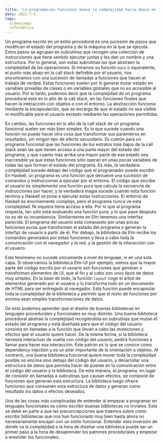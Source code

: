 ```yaml
---
title: 'La programación funcional mueve la complejidad hacia abajo en la call stack, la procedural hacia arriba'
date: 2022-7-5
tags:
  videojuego
  informática
---
```

Un programa escrito en un estilo procedural es una sucesión de pasos que modifican el estado del programa y de la máquina en la que se ejecuta. Estos pasos se agrupan en subrutinas que recogen una colección de instrucciones que tiene sentido ejecutar juntas y les dan un nombre y una estructura. Por lo general, son estas subrutinas las que abstraen la complejidad de las operaciones. Si miramos su función `main` o equivalente, el punto más abajo en la call stack definible por el usuario, nos encontramos con una sucesión de llamadas a funciones que hacen el trabajo de verdad. Estas funciones suelen por lo general mutar estado en variables privadas de clases o en variables globales que no es accesible al usuario. Por lo tanto, podemos decir que la complejidad de un programa procedural está en lo alto de la call stack, en las funciones finales que hacen la interacción con objetos o con el entorno. La abstracción funciona mediante la encapsulación, que se encarga de que el estado no sea visible ni modificable para el usuario excepto mediante las operaciones permitidas.

En cambio, las funciones en lo alto de la call stack de un programa funcional suelen ser más bien simples. Es lo que sucede cuando una función no puede hacer otra cosa que transformar sus parámetros en resultados, sin ningún tipo de efecto secundario. Es común para un programa funcional que las funciones de los estratos más bajos de la call stack sean las que tienen acceso a una parte mayor del estado del programa, y que cuanto más arriba una mayor parte de ese estado sea inaccesible ya que estas funciones sólo operan en unas pocas variables de todas las que forman el estado del programa. Es más, la verdadera complejidad sucede debajo del código que el programador puede escribir. En Haskell, un programa es una función que devuelve una sucesión de comandos o instrucciones a ejecutar por el entorno. El código que escribe el usuario es simplemente una función pura que calcula la secuencia de instrucciones por hacer, y la verdadera magia sucede cuando esta función termina y Haskell se pone a ejecutar estas instrucciones. El entorno de Haskell es enormemente complejo, pero el programa nunca ve esta complejidad. Ni siquiera tiene acceso a ella. Por lo que al programa respecta, tan sólo está evaluando una función pura, y lo que pase después no es de su incumbencia. Similarmente en Elm tenemos una interfaz parecida. El programa del usuario está compuesto por unas pocas funciones puras que transforman el estado del programa o generan la interfaz de usuario a partir de él. Por debajo, la biblioteca de Elm recibe los comandos generados por estas funciones y lleva a cabo toda la comunicación con el navegador y la red, y la gestión de la interacción con el usuario.

Este fenómeno no sucede únicamente a nivel de lenguaje, ni en una sola capa. Si observamos la biblioteca Elm-UI por ejemplo, vemos que la mayor parte del código escrito por el usuario son funciones que generan o transforman elementos de UI, que al fin y al cabo son unos tipos de datos muy simples. En la base de todo, la función `layout` coge el árbol de elementos generado por el usuario y lo transforma todo en un documento de HTML para ser entregado al navegador. Esta función puede encapsular toda la complejidad de la biblioteca y permitir que el resto de funciones por encima sean simples transformaciones de datos.

De esto podemos aprender que el diseño de buenas bibliotecas en lenguajes procedurales y funcionales es muy distinto. Una buena biblioteca procedural abstrae la complejidad recogiéndola en subrutinas que mutan el estado del programa y está diseñada para que el código del usuario consista en llamadas a la función que llevan a cabo las mutaciones y efectos que el usuario quiere hacer. De la misma forma, si la biblioteca necesita interactuar de vuelta con código del usuario, pedirá funciones a llamar para hacer esa interacción. Este patrón es lo que se conoce como dependency injection y es un pilar importante de la orientación a objetos. Al contrario, una buena biblioteca funcional quiere mover toda la complejidad posible no encima sino debajo del código del usuario, y desarrollar una estructura de datos que permita hacer de puente en la comunicación entre el código del usuario y la biblioteca. De esta manera, el programa, en lugar de consistir en llamadas a subrutinas que causan efectos, se compone de funciones que generan esta estructura. La biblioteca luego ofrece funciones que consumen esta estructura de datos y generan como resultado los datos o efectos deseados.

Una de las cosas más complicadas de entender al empezar a programar en lenguajes funcionales es cómo escribir buenas bibliotecas no triviales. Esto se debe en parte a que las preconcepciones que traemos sobre cómo escribir bibliotecas que nos han funcionado muy bien hasta ahora no necesariamente encajan con un estilo funcional. Entender esta inversión de dónde va la complejidad a la hora de diseñar una biblioteca puede ser un primer paso a la hora de desaprender los patrones procedurales y empezar a entender los funcionales.
